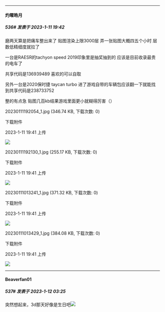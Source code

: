 

*****

####  灼曜皓月  
##### 536#       发表于 2023-1-11 19:42

磨两天算是把痛车整出来了 贴图渲染上限3000层 弄一张贴图大概四五个小时 层数低精细度就拉了

一台是RAESR的tachyon speed 2019印象里是抽奖抽到的 应该是目前收录最贵的电车了

共享代码是136939489 喜欢的可以自取

另外一台是2020保时捷 taycan turbo 进了游戏自带的车辆包应该翻一下就能找到共享代码是238733752

整的有点急 贴图几百kb结果游戏里面更小就糊得厉害（）

20230111192054_1.jpg
(346.74 KB, 下载次数: 0)

下载附件

2023-1-11 19:41 上传

<img src="https://img.saraba1st.com/forum/202301/11/194122oqjxxxzzmmxjzn8o.jpg" referrerpolicy="no-referrer">

20230111192130_1.jpg
(255.17 KB, 下载次数: 0)

下载附件

2023-1-11 19:41 上传

<img src="https://img.saraba1st.com/forum/202301/11/194121ftvwqamxoomxyq6y.jpg" referrerpolicy="no-referrer">

20230111013241_1.jpg
(371.32 KB, 下载次数: 0)

下载附件

2023-1-11 19:41 上传

<img src="https://img.saraba1st.com/forum/202301/11/194122ipa8zmoyec8o6iye.jpg" referrerpolicy="no-referrer">

20230111013429_1.jpg
(384.08 KB, 下载次数: 0)

下载附件

2023-1-11 19:41 上传

<img src="https://img.saraba1st.com/forum/202301/11/194123puci9sq7z4477t4u.jpg" referrerpolicy="no-referrer">



*****

####  Beaverfan01  
##### 537#       发表于 2023-1-12 03:25

突然想起来，3d那天好像是生日吧<img src="https://static.saraba1st.com/image/smiley/face2017/012.png" referrerpolicy="no-referrer">


